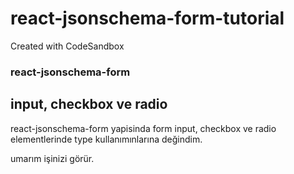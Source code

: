 # react-jsonschema-form-tutorial
Created with CodeSandbox

### react-jsonschema-form

## input, checkbox ve radio

react-jsonschema-form yapisinda form input, checkbox ve radio elementlerinde type kullanımınlarına değindim.

umarım işinizi görür.
